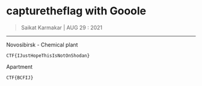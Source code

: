 # capturetheflag with Gooole


> Saikat Karmakar | AUG 29 : 2021


---

Novosibirsk - Chemical plant 
```
CTF{IJustHopeThisIsNotOnShodan}
```

Apartment
```
CTF{BCFIJ}
```


